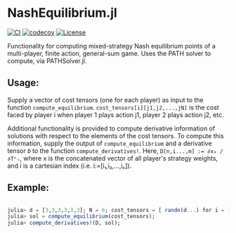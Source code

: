 # NashEquilibrium.jl

[![CI](https://github.com/4estlaine/NashEquilibrium.jl/actions/workflows/CI.yml/badge.svg)](https://github.com/4estlaine/NashEquilibrium.jl/actions/workflows/CI.yml)
[![codecov](https://codecov.io/gh/4estlaine/NashEquilibrium.jl/branch/main/graph/badge.svg)](https://codecov.io/gh/4estlaine/NashEquilibrium.jl)
 [![License](https://img.shields.io/badge/license-MIT-blue)](https://opensource.org/licenses/MIT)

Functionality for computing mixed-strategy Nash equilibrium points of a multi-player, finite action, general-sum game. Uses the PATH solver to compute, via PATHSolver.jl.

## Usage:
Supply a vector of cost tensors (one for each player) as input to the function ```compute_equilibrium```. 
```cost_tensors[i][j1,j2,...,jN]``` is the cost faced by player i when player 1 plays action j1, player 2 plays action j2, etc.

Additional functionality is provided to compute derivative information of solutions with respect to the elements of the cost tensors. To compute this information,
supply the output of ```compute_equilibrium``` and a derivative tensor ```D``` to the function ```compute_derivatives!```. Here, ```D[n,i...,m] := ∂xₘ / ∂Tⁿᵢ```, where x is the concatenated vector of all player's strategy weights, and i is a cartesian index (i.e. i:=[i₁,i₂,...,iₙ]).

## Example: 
```julia

julia> d = [3,3,3,3,3,3]; N = 6; cost_tensors = [ randn(d...) for i = 1:N]; D = zeros(N,d...,sum(d));
julia> sol = compute_equilibrium(cost_tensors);
julia> compute_derivatives!(D, sol);  
```

 
 



